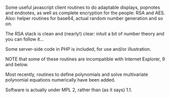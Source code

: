 Some useful javascript client routines to do adaptable displays, popnotes and endnotes, as well as complete encryption for the people: RSA and AES. Also: helper routines for base64, actual random number generation and so on.

The RSA stack is clean and (nearly!) clear: intuit a bit of number theory and you can follow it...

Some server-side code in PHP is included, for use and/or illustration.

NOTE that some of these routines are incompatible with Internet Explorer, 9 and below.

Most recently, routines to define polynomials and solve multivariate polynomial equations numerically have been added.

Software is actually under MPL 2, rather than (as it says) 1.1.